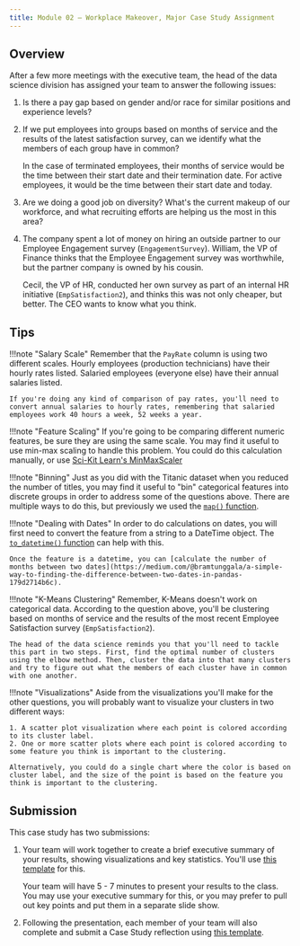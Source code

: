```yaml
---
title: Module 02 — Workplace Makeover, Major Case Study Assignment
---
```


## Overview

After a few more meetings with the executive team, the head of the data science division has assigned your team to answer the following issues:

1. Is there a pay gap based on gender and/or race for similar positions and experience levels?

2. If we put employees into groups based on months of service and the results of the latest satisfaction survey, can we identify what the members of each group have in common? 

	In the case of terminated employees, their months of service would be the time between their start date and their termination date. For active employees, it would be the time between their start date and today.

3. Are we doing a good job on diversity? What's the current makeup of our workforce, and what recruiting efforts are helping us the most in this area?

4. The company spent a lot of money on hiring an outside partner to our Employee Engagement survey (`EngagementSurvey`). William, the VP of Finance thinks that the Employee Engagement survey was worthwhile, but the partner company is owned by his cousin. 

	Cecil, the VP of HR, conducted her own survey as part of an internal HR initiative (`EmpSatisfaction2`), and thinks this was not only cheaper, but better. The CEO wants to know what you think.

## Tips

!!!note "Salary Scale"
	Remember that the `PayRate` column is using two different scales. Hourly employees (production technicians) have their hourly rates listed. Salaried employees (everyone else) have their annual salaries listed. 

	If you're doing any kind of comparison of pay rates, you'll need to convert annual salaries to hourly rates, remembering that salaried employees work 40 hours a week, 52 weeks a year.

!!!note "Feature Scaling"
	If you're going to be comparing different numeric features, be sure they are using the same scale. You may find it useful to use min-max scaling to handle this problem. You could do this calculation manually, or use [Sci-Kit Learn's MinMaxScaler](https://scikit-learn.org/stable/modules/generated/sklearn.preprocessing.MinMaxScaler.html)

!!!note "Binning"
	Just as you did with the Titanic dataset when you reduced the number of titles, you may find it useful to "bin" categorical features into discrete groups in order to address some of the questions above. There are multiple ways to do this, but previously we used the [`map()` function](https://pandas.pydata.org/pandas-docs/stable/reference/api/pandas.Series.map.html).

!!!note "Dealing with Dates" 
	In order to do calculations on dates, you will first need to convert the feature from a string to a DateTime object. The [`to_datetime()` function](https://pandas.pydata.org/pandas-docs/stable/getting_started/intro_tutorials/09_timeseries.html) can help with this.

	Once the feature is a datetime, you can [calculate the number of months between two dates](https://medium.com/@bramtunggala/a-simple-way-to-finding-the-difference-between-two-dates-in-pandas-179d2714b6c).

!!!note "K-Means Clustering"
	Remember, K-Means doesn't work on categorical data. According to the question above, you'll be clustering based on months of service and the results of the most recent Employee Satisfaction survey (`EmpSatisfaction2`).

	The head of the data science reminds you that you'll need to tackle this part in two steps. First, find the optimal number of clusters using the elbow method. Then, cluster the data into that many clusters and try to figure out what the members of each cluster have in common with one another.

!!!note "Visualizations"
	Aside from the visualizations you'll make for the other questions, you will probably want to visualize your clusters in two different ways:

	1. A scatter plot visualization where each point is colored according to its cluster label.
	2. One or more scatter plots where each point is colored according to some feature you think is important to the clustering.

	Alternatively, you could do a single chart where the color is based on cluster label, and the size of the point is based on the feature you think is important to the clustering.

## Submission

This case study has two submissions:

1. Your team will work together to create a brief executive summary of your results, showing visualizations and key statistics. You'll use [this template]() for this.

	Your team will have 5 - 7 minutes to present your results to the class. You may use your executive summary for this, or you may prefer to pull out key points and put them in a separate slide show.

2. Following the presentation, each member of your team will also complete and submit a Case Study reflection using [this template]().
